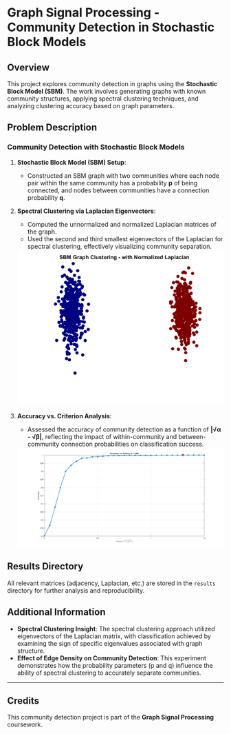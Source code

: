 # Graph Signal Processing - Community Detection in Stochastic Block Models

## Overview

This project explores community detection in graphs using the **Stochastic Block Model (SBM)**. The work involves generating graphs with known community structures, applying spectral clustering techniques, and analyzing clustering accuracy based on graph parameters.

## Problem Description

### Community Detection with Stochastic Block Models

1. **Stochastic Block Model (SBM) Setup**:  
   - Constructed an SBM graph with two communities where each node pair within the same community has a probability **p** of being connected, and nodes between communities have a connection probability **q**.

2. **Spectral Clustering via Laplacian Eigenvectors**:  
   - Computed the unnormalized and normalized Laplacian matrices of the graph.
   - Used the second and third smallest eigenvectors of the Laplacian for spectral clustering, effectively visualizing community separation.

   <div align="center">
    <img src="https://github.com/MohammadParsaTheFirst/Graph-Signal-Processing/blob/main/CHW1/Results/gr8.png?raw=true" alt="Spectral Clustering on SBM Graph" width="500"/>
     </div>
   
3. **Accuracy vs. Criterion Analysis**:  
   - Assessed the accuracy of community detection as a function of **|√α - √β|**, reflecting the impact of within-community and between-community connection probabilities on classification success.
   
    <div align="center">
    <img src="https://github.com/MohammadParsaTheFirst/Graph-Signal-Processing/blob/main/CHW1/Results/gr9.png?raw=true" alt="Accuracy vs. Criterion Analysis" width="500"/>
     </div>
     
## Results Directory

All relevant matrices (adjacency, Laplacian, etc.) are stored in the `results` directory for further analysis and reproducibility.

## Additional Information

- **Spectral Clustering Insight**: The spectral clustering approach utilized eigenvectors of the Laplacian matrix, with classification achieved by examining the sign of specific eigenvalues associated with graph structure.
- **Effect of Edge Density on Community Detection**: This experiment demonstrates how the probability parameters (p and q) influence the ability of spectral clustering to accurately separate communities.

---

## Credits

This community detection project is part of the **Graph Signal Processing** coursework.
